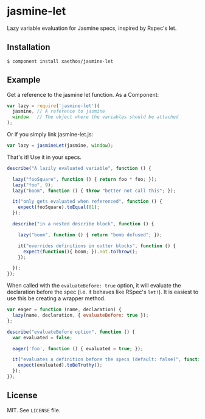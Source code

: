 # jasmine-let

  Lazy variable evaluation for Jasmine specs, inspired by Rspec's let.

## Installation

    $ component install xaethos/jasmine-let

## Example

Get a reference to the jasmine let function.  As a Component:

```js
var lazy = require('jasmine-let')(
  jasmine, // A reference to jasmine
  window   // The object where the variables should be attached
);
```

Or if you simply link jasmine-let.js:

```js
var lazy = jasmineLet(jasmine, window);
```

That's it!  Use it in your specs.

```js
describe("A lazily evaluated variable", function () {

  lazy("fooSquare", function () { return foo * foo; });
  lazy("foo", 9);
  lazy("boom", function () { throw "better not call this"; });

  it("only gets evaluated when referenced", function () {
    expect(fooSquare).toEqual(81);
  });

  describe("in a nested describe block", function () {

    lazy("boom", function () { return "bomb defused"; });

    it("overrides definitions in outter blocks", function () {
      expect(function(){ boom; }).not.toThrow();
    });

  });
});
```

When called with the `evaluateBefore: true` option, it will evaluate the
declaration before the spec (i.e. it behaves like RSpec's `let!`). It is
easiest to use this be creating a wrapper method.

```js
var eager = function (name, declaration) {
  lazy(name, declaration, { evaluateBefore: true });
};

describe("evaluateBefore option", function () {
  var evaluated = false;

  eager('foo', function () { evaluated = true; });

  it("evaluates a definition before the specs (default: false)", function () {
    expect(evaluated).toBeTruthy();
  });
});
```

## License

  MIT.  See `LICENSE` file.


